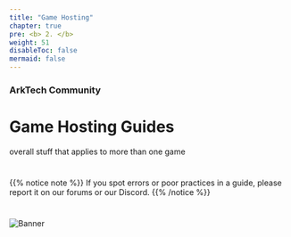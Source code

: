 ```yaml
---
title: "Game Hosting"
chapter: true
pre: <b> 2. </b>
weight: 51
disableToc: false
mermaid: false
---
```



### ArkTech Community
# Game Hosting Guides

overall stuff that applies to more than one game

# 
{{% notice note %}}
If you spot errors or poor practices in a guide, please report it on our forums or our Discord.
{{% /notice %}}

#
![Banner](/images/fishy.gif)